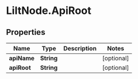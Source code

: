 # LiltNode.ApiRoot

## Properties

Name | Type | Description | Notes
------------ | ------------- | ------------- | -------------
**apiName** | **String** |  | [optional] 
**apiRoot** | **String** |  | [optional] 


